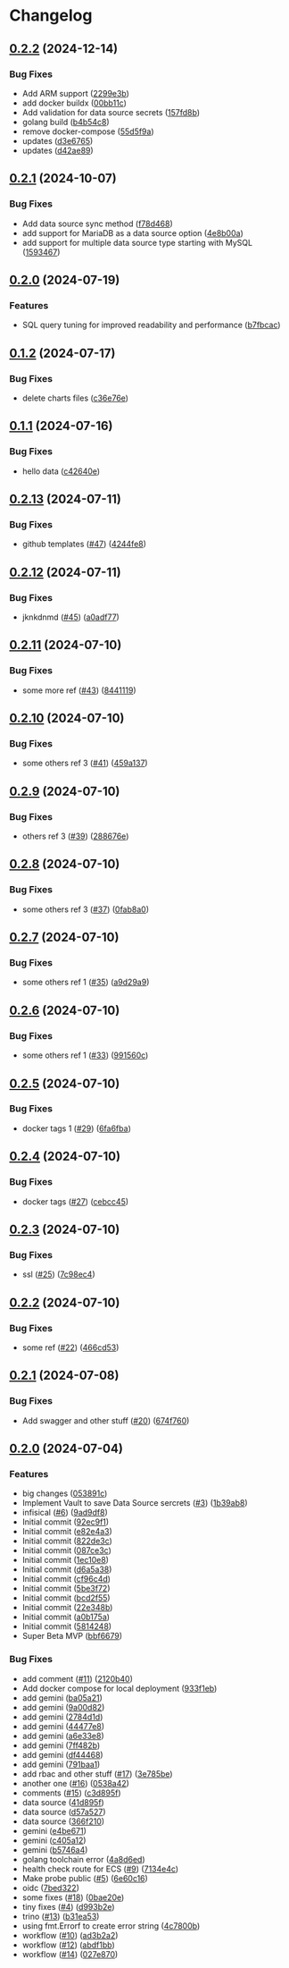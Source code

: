 # Changelog

## [0.2.2](https://github.com/poligonoio/poligono/compare/v0.2.1...v0.2.2) (2024-12-14)


### Bug Fixes

* Add ARM support ([2299e3b](https://github.com/poligonoio/poligono/commit/2299e3b63b10092e8550d98deab27384f8b5e9c9))
* add docker buildx ([00bb11c](https://github.com/poligonoio/poligono/commit/00bb11c044a47c9cf5a00d83126106126253a364))
* Add validation for data source secrets ([157fd8b](https://github.com/poligonoio/poligono/commit/157fd8b20931e4d9b563d02629a1d466b7fe9adc))
* golang build ([b4b54c8](https://github.com/poligonoio/poligono/commit/b4b54c8134baef40019ae20e9b8e59c83e9373a9))
* remove docker-compose ([55d5f9a](https://github.com/poligonoio/poligono/commit/55d5f9ae9f74382d219b14fd1cadad86e3a386bc))
* updates ([d3e6765](https://github.com/poligonoio/poligono/commit/d3e6765235677fdbc0d4124ed5396888e0b0fbe0))
* updates ([d42ae89](https://github.com/poligonoio/poligono/commit/d42ae892011b7e119d198ef6f8972eecd0e8d0e9))

## [0.2.1](https://github.com/poligonoio/poligono/compare/v0.2.0...v0.2.1) (2024-10-07)


### Bug Fixes

* Add data source sync method ([f78d468](https://github.com/poligonoio/poligono/commit/f78d468623232d40ea45c0f55e381c7a0111560a))
* add support for MariaDB as a data source option ([4e8b00a](https://github.com/poligonoio/poligono/commit/4e8b00a03bd04de256452e8e2c10e65722f1fd63))
* add support for multiple data source type starting with MySQL ([1593467](https://github.com/poligonoio/poligono/commit/15934679d8c79ddbac14f77e5045e2914c7f575f))

## [0.2.0](https://github.com/poligonoio/poligono/compare/v0.1.2...v0.2.0) (2024-07-19)


### Features

* SQL query tuning for improved readability and performance ([b7fbcac](https://github.com/poligonoio/poligono/commit/b7fbcac1ff789d2255e08b561ec87344520d95a9))

## [0.1.2](https://github.com/poligonoio/poligono/compare/v0.1.1...v0.1.2) (2024-07-17)


### Bug Fixes

* delete charts files ([c36e76e](https://github.com/poligonoio/poligono/commit/c36e76e09e6e0629108a5f6f7b858fb51a15ad14))

## [0.1.1](https://github.com/poligonoio/poligono/compare/v0.1.0...v0.1.1) (2024-07-16)


### Bug Fixes

* hello data ([c42640e](https://github.com/poligonoio/poligono/commit/c42640e0ded70ddc7c0d6136df41c24b7197d91a))

## [0.2.13](https://github.com/poligonoio/vega-core/compare/v0.2.12...v0.2.13) (2024-07-11)


### Bug Fixes

* github templates ([#47](https://github.com/poligonoio/vega-core/issues/47)) ([4244fe8](https://github.com/poligonoio/vega-core/commit/4244fe882796b0b329f64e9ffb15fb2d7dd6b02a))

## [0.2.12](https://github.com/poligonoio/vega-core/compare/v0.2.11...v0.2.12) (2024-07-11)


### Bug Fixes

* jknkdnmd ([#45](https://github.com/poligonoio/vega-core/issues/45)) ([a0adf77](https://github.com/poligonoio/vega-core/commit/a0adf77736b9f862cef8627a8aa7eba778d224a3))

## [0.2.11](https://github.com/poligonoio/vega-core/compare/v0.2.10...v0.2.11) (2024-07-10)


### Bug Fixes

* some more ref ([#43](https://github.com/poligonoio/vega-core/issues/43)) ([8441119](https://github.com/poligonoio/vega-core/commit/84411191b40bb4599ebb64be6f62916e8db1fb14))

## [0.2.10](https://github.com/poligonoio/vega-core/compare/v0.2.9...v0.2.10) (2024-07-10)


### Bug Fixes

* some others ref 3 ([#41](https://github.com/poligonoio/vega-core/issues/41)) ([459a137](https://github.com/poligonoio/vega-core/commit/459a13702410964267c4f0a35c6df4b40b0c910f))

## [0.2.9](https://github.com/poligonoio/vega-core/compare/v0.2.8...v0.2.9) (2024-07-10)


### Bug Fixes

* others ref 3 ([#39](https://github.com/poligonoio/vega-core/issues/39)) ([288676e](https://github.com/poligonoio/vega-core/commit/288676e5d9aee63f05c43800dc7b5bf75f4dc7b4))

## [0.2.8](https://github.com/poligonoio/vega-core/compare/v0.2.7...v0.2.8) (2024-07-10)


### Bug Fixes

* some others ref 3 ([#37](https://github.com/poligonoio/vega-core/issues/37)) ([0fab8a0](https://github.com/poligonoio/vega-core/commit/0fab8a09c7b52676a7c2683ee9271c29fb873c70))

## [0.2.7](https://github.com/poligonoio/vega-core/compare/v0.2.6...v0.2.7) (2024-07-10)


### Bug Fixes

* some others ref 1 ([#35](https://github.com/poligonoio/vega-core/issues/35)) ([a9d29a9](https://github.com/poligonoio/vega-core/commit/a9d29a9d25f5ebf205e7e0f93b87b43dba7430b5))

## [0.2.6](https://github.com/poligonoio/vega-core/compare/v0.2.5...v0.2.6) (2024-07-10)


### Bug Fixes

* some others ref 1 ([#33](https://github.com/poligonoio/vega-core/issues/33)) ([991560c](https://github.com/poligonoio/vega-core/commit/991560c3cc42a33f05ddda05c88723375c7dcc5b))

## [0.2.5](https://github.com/poligonoio/vega-core/compare/v0.2.4...v0.2.5) (2024-07-10)


### Bug Fixes

* docker tags 1 ([#29](https://github.com/poligonoio/vega-core/issues/29)) ([6fa6fba](https://github.com/poligonoio/vega-core/commit/6fa6fba6285446d7f597401d4e46e68360146459))

## [0.2.4](https://github.com/poligonoio/vega-core/compare/v0.2.3...v0.2.4) (2024-07-10)


### Bug Fixes

* docker tags ([#27](https://github.com/poligonoio/vega-core/issues/27)) ([cebcc45](https://github.com/poligonoio/vega-core/commit/cebcc4532e326025362cb9fac421a08124292cfc))

## [0.2.3](https://github.com/poligonoio/vega-core/compare/v0.2.2...v0.2.3) (2024-07-10)


### Bug Fixes

* ssl ([#25](https://github.com/poligonoio/vega-core/issues/25)) ([7c98ec4](https://github.com/poligonoio/vega-core/commit/7c98ec4c06acaba1a8e36b19e15861a696ceea22))

## [0.2.2](https://github.com/poligonoio/vega-core/compare/v0.2.1...v0.2.2) (2024-07-10)


### Bug Fixes

* some ref ([#22](https://github.com/poligonoio/vega-core/issues/22)) ([466cd53](https://github.com/poligonoio/vega-core/commit/466cd53fa9ca060e9df74c3f93c24f0a35c5a6bb))

## [0.2.1](https://github.com/poligonoio/vega-core/compare/v0.2.0...v0.2.1) (2024-07-08)


### Bug Fixes

* Add swagger and other stuff ([#20](https://github.com/poligonoio/vega-core/issues/20)) ([674f760](https://github.com/poligonoio/vega-core/commit/674f76005f521e17bb92e7211d26b785ae90e9cc))

## [0.2.0](https://github.com/poligonoio/vega-core/compare/v0.1.0...v0.2.0) (2024-07-04)


### Features

* big changes ([053891c](https://github.com/poligonoio/vega-core/commit/053891c5b1fde12ef78a00fe072791709e6a1d8a))
* Implement Vault to save Data Source sercrets ([#3](https://github.com/poligonoio/vega-core/issues/3)) ([1b39ab8](https://github.com/poligonoio/vega-core/commit/1b39ab89cd39c4f275b6e6a41f89f80027ee8bea))
* infisical ([#6](https://github.com/poligonoio/vega-core/issues/6)) ([9ad9df8](https://github.com/poligonoio/vega-core/commit/9ad9df80429048c5856e6ce0148ca9b706c5401a))
* Initial commit ([92ec9f1](https://github.com/poligonoio/vega-core/commit/92ec9f1a62b43f568d35ff0111fc3b826fdcca41))
* Initial commit ([e82e4a3](https://github.com/poligonoio/vega-core/commit/e82e4a3a1eb71a0680ed0699d7d7eedbc4cc7780))
* Initial commit ([822de3c](https://github.com/poligonoio/vega-core/commit/822de3cfd41dc16006800dd1755591826b22b97e))
* Initial commit ([087ce3c](https://github.com/poligonoio/vega-core/commit/087ce3c800f7ee706c4841b60d67cbc33dd01798))
* Initial commit ([1ec10e8](https://github.com/poligonoio/vega-core/commit/1ec10e897ef0ea97ee6cb845bbd047e921a1f49c))
* Initial commit ([d6a5a38](https://github.com/poligonoio/vega-core/commit/d6a5a38808ac5534efbcc6bf4769c39100335785))
* Initial commit ([cf96c4d](https://github.com/poligonoio/vega-core/commit/cf96c4d33783fa96aedf5050ec5221eeeef5138b))
* Initial commit ([5be3f72](https://github.com/poligonoio/vega-core/commit/5be3f72c1433df4950109697cd4b19cdb5b5bb06))
* Initial commit ([bcd2f55](https://github.com/poligonoio/vega-core/commit/bcd2f5578a16b8cabe67cc83aee1d70fd8d862fc))
* Initial commit ([22e348b](https://github.com/poligonoio/vega-core/commit/22e348b779931a7da24e491fa77373896b37c434))
* Initial commit ([a0b175a](https://github.com/poligonoio/vega-core/commit/a0b175a41d12dc1116eb439efff85a8f4075c131))
* Initial commit ([5814248](https://github.com/poligonoio/vega-core/commit/58142482ce4b1cdabf5df6bc0f7664838a4e054d))
* Super Beta MVP ([bbf6679](https://github.com/poligonoio/vega-core/commit/bbf667939fa00d7b33320d30194ce5ea56cf08e3))


### Bug Fixes

* add comment ([#11](https://github.com/poligonoio/vega-core/issues/11)) ([2120b40](https://github.com/poligonoio/vega-core/commit/2120b40d3db31383b2524138dc775280fce9b8f0))
* Add docker compose for local deployment ([933f1eb](https://github.com/poligonoio/vega-core/commit/933f1eb4b28d45eba2bb26ee07b7c91e694f0354))
* add gemini ([ba05a21](https://github.com/poligonoio/vega-core/commit/ba05a21da2fdfe45868de1c348d5a29f856e6072))
* add gemini ([9a00d82](https://github.com/poligonoio/vega-core/commit/9a00d8240c38a49a99ef399b7ad25c01eef0bbdc))
* add gemini ([2784d1d](https://github.com/poligonoio/vega-core/commit/2784d1de95c0b0bda9e5f7996e7dbdf54380a2d5))
* add gemini ([44477e8](https://github.com/poligonoio/vega-core/commit/44477e80bbeadbc8788f9f59310cc2a7170d5697))
* add gemini ([a6e33e8](https://github.com/poligonoio/vega-core/commit/a6e33e8c37c1861e1c4a64f5ad80e95f02a7aeb5))
* add gemini ([7ff482b](https://github.com/poligonoio/vega-core/commit/7ff482bbdb2a4f42d3fb70f816466907abe1e2d9))
* add gemini ([df44468](https://github.com/poligonoio/vega-core/commit/df444688d2567709e1f37c58d33218f92ab19af3))
* add gemini ([791baa1](https://github.com/poligonoio/vega-core/commit/791baa1991bcc68fed67c9f94098d78f03629c6d))
* add rbac and other stuff ([#17](https://github.com/poligonoio/vega-core/issues/17)) ([3e785be](https://github.com/poligonoio/vega-core/commit/3e785bed7e9378c119170bd91f26683feb384ce0))
* another one ([#16](https://github.com/poligonoio/vega-core/issues/16)) ([0538a42](https://github.com/poligonoio/vega-core/commit/0538a42e76ead1a5ffef3b16b87dc011928aab77))
* comments ([#15](https://github.com/poligonoio/vega-core/issues/15)) ([c3d895f](https://github.com/poligonoio/vega-core/commit/c3d895f3c2524667a1b6bc5f66311894985b1f10))
* data source ([41d895f](https://github.com/poligonoio/vega-core/commit/41d895fcc34b3a98df6ad4e7fa9351a3c28bcb5f))
* data source ([d57a527](https://github.com/poligonoio/vega-core/commit/d57a52706c840f7588797da3e726c66a43d73c9e))
* data source ([366f210](https://github.com/poligonoio/vega-core/commit/366f2105e452b3d411e9bf6414ff6fc886379a3d))
* gemini ([e4be671](https://github.com/poligonoio/vega-core/commit/e4be671b60754f60c97bb51f820eb465523cd8ff))
* gemini ([c405a12](https://github.com/poligonoio/vega-core/commit/c405a126d59b5849f214ed5c69f48335d61e7fe8))
* gemini ([b5746a4](https://github.com/poligonoio/vega-core/commit/b5746a4af9cc304fb60dcf5ebe21326052035a6e))
* golang toolchain error ([4a8d6ed](https://github.com/poligonoio/vega-core/commit/4a8d6ed92d5707028a24cc63dd20b5a4747be101))
* health check route for ECS ([#9](https://github.com/poligonoio/vega-core/issues/9)) ([7134e4c](https://github.com/poligonoio/vega-core/commit/7134e4c336160f4351673dce1383559deb9f7a9d))
* Make probe public ([#5](https://github.com/poligonoio/vega-core/issues/5)) ([6e60c16](https://github.com/poligonoio/vega-core/commit/6e60c169b70c84d1a7290647523f5b5aa9caaaf0))
* oidc ([7bed322](https://github.com/poligonoio/vega-core/commit/7bed32221de7349c0a5164f9edce66451effac63))
* some fixes ([#18](https://github.com/poligonoio/vega-core/issues/18)) ([0bae20e](https://github.com/poligonoio/vega-core/commit/0bae20eb9bf699bb5aa8147a6a63ad17b3551b05))
* tiny fixes ([#4](https://github.com/poligonoio/vega-core/issues/4)) ([d993b2e](https://github.com/poligonoio/vega-core/commit/d993b2e94d03f5c67050fd1d9136cc76de82e302))
* trino ([#13](https://github.com/poligonoio/vega-core/issues/13)) ([b31ea53](https://github.com/poligonoio/vega-core/commit/b31ea53ae5cea436f80133bb73992254b05f144f))
* using fmt.Errorf to create error string ([4c7800b](https://github.com/poligonoio/vega-core/commit/4c7800bffe330002574ae53138c24c15011bd0d0))
* workflow ([#10](https://github.com/poligonoio/vega-core/issues/10)) ([ad3b2a2](https://github.com/poligonoio/vega-core/commit/ad3b2a2deb68e51edef372bc93eb0f456b503dd0))
* workflow ([#12](https://github.com/poligonoio/vega-core/issues/12)) ([abdf1bb](https://github.com/poligonoio/vega-core/commit/abdf1bbd4422bb0159c7e43d5a970c87c3478bc1))
* workflow ([#14](https://github.com/poligonoio/vega-core/issues/14)) ([027e870](https://github.com/poligonoio/vega-core/commit/027e870c6e0ae0e1244d86781866a081218edb59))
